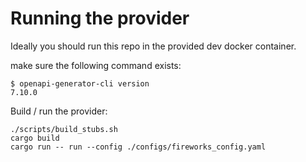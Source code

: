 # Running the provider

Ideally you should run this repo in the provided dev docker container.

make sure the following command exists:

```
$ openapi-generator-cli version
7.10.0
```

Build / run the provider:

```
./scripts/build_stubs.sh
cargo build
cargo run -- run --config ./configs/fireworks_config.yaml
```
